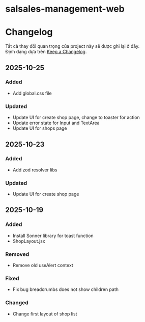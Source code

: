 # salsales-management-web

# Changelog

Tất cả thay đổi quan trọng của project này sẽ được ghi lại ở đây.  
Định dạng dựa trên [Keep a Changelog](https://keepachangelog.com/).

## 2025-10-25

### Added

- Add global.css file

### Updated

- Update UI for create shop page, change to toaster for action
- Update error state for Input and TextArea
- Update UI for shops page

## 2025-10-23

### Added

- Add zod resolver libs

### Updated

- Update UI for create shop page

## 2025-10-19

### Added

- Install Sonner library for toast function
- ShopLayout.jsx

### Removed

- Remove old useAlert context

### Fixed

- Fix bug breadcrumbs does not show children path

### Changed

- Change first layout of shop list
